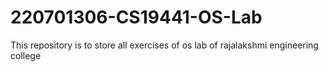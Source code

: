 # 220701306-CS19441-OS-Lab
This repository is to store all exercises of os lab of rajalakshmi engineering college
